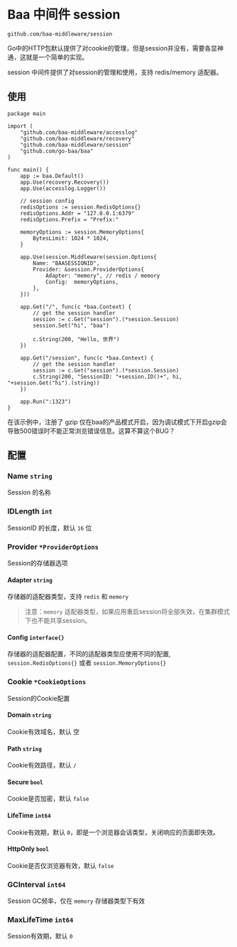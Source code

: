 # Baa 中间件 session

`github.com/baa-middleware/session`

Go中的HTTP包默认提供了对cookie的管理，但是session并没有，需要各显神通，这就是一个简单的实现。

session 中间件提供了对session的管理和使用，支持 redis/memory 适配器。

## 使用

```
package main

import (
	"github.com/baa-middleware/accesslog"
	"github.com/baa-middleware/recovery"
	"github.com/baa-middleware/session"
	"github.com/go-baa/baa"
)

func main() {
	app := baa.Default()
	app.Use(recovery.Recovery())
	app.Use(accesslog.Logger())

	// session config
	redisOptions := session.RedisOptions{}
	redisOptions.Addr = "127.0.0.1:6379"
	redisOptions.Prefix = "Prefix:"

	memoryOptions := session.MemoryOptions{
		BytesLimit: 1024 * 1024,
	}

	app.Use(session.Middleware(session.Options{
		Name: "BAASESSIONID",
		Provider: &session.ProviderOptions{
			Adapter: "memory", // redis / memory
			Config:  memoryOptions,
		},
	}))

	app.Get("/", func(c *baa.Context) {
		// get the session handler
		session := c.Get("session").(*session.Session)
		session.Set("hi", "baa")

		c.String(200, "Hello, 世界")
	})

	app.Get("/session", func(c *baa.Context) {
		// get the session handler
		session := c.Get("session").(*session.Session)
		c.String(200, "SessionID: "+session.ID()+", hi, "+session.Get("hi").(string))
	})

	app.Run(":1323")
}
```

在该示例中，注册了 gzip 仅在baa的产品模式开启，因为调试模式下开启gzip会导致500错误时不能正常浏览错误信息。这算不算这个BUG？

## 配置

### Name `string`

Session 的名称

### IDLength `int`

SessionID 的长度，默认 `16` 位

### Provider `*ProviderOptions`

Session的存储器选项

#### Adapter `string`

存储器的适配器类型，支持 `redis` 和 `memory`

> 注意：`memory` 适配器类型，如果应用重启session将全部失效，在集群模式下也不能共享session。

#### Config `interface{}`

存储器的适配器配置，不同的适配器类型应使用不同的配置, `session.RedisOptions{}` 或者 `session.MemoryOptions{}`

### Cookie `*CookieOptions`

Session的Cookie配置

#### Domain `string`

Cookie有效域名，默认 空

#### Path `string`

Cookie有效路径，默认 `/`

#### Secure `bool`

Cookie是否加密，默认 `false`

#### LifeTime `int64`

Cookie有效期，默认 `0`，即是一个浏览器会话类型，关闭响应的页面即失效。

#### HttpOnly `bool`

Cookie是否仅浏览器有效，默认 `false`

### GCInterval `int64`

Session GC频率，仅在 `memory` 存储器类型下有效

### MaxLifeTime `int64`

Session有效期，默认 `0`
